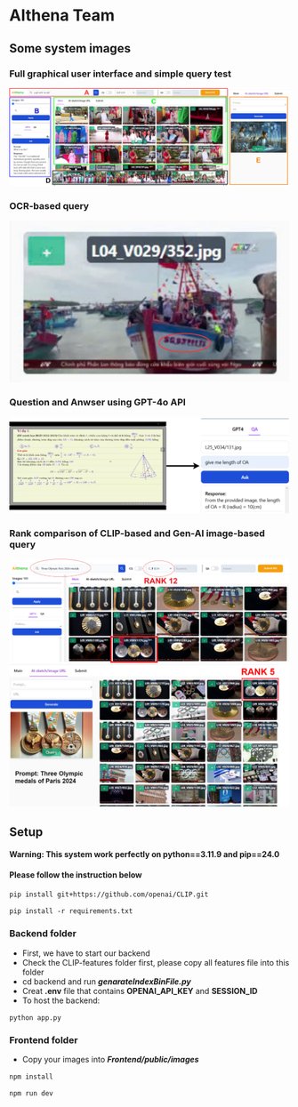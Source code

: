 # AIthena Team
## Some system images

### Full graphical user interface and simple query test
![Graphical User Interface](images/UI.drawio.png)
### OCR-based query
![OCR-based query](images/OCR.jpg)
### Question and Anwser using GPT-4o API
![Question and Anwser](images/QA_Test.png)
### Rank comparison of CLIP-based and Gen-AI image-based query
![Compare 1](images/MedalCLIP.png)
![Compare 2](images/medalgenAI.png)

## Setup
#### Warning: This system work perfectly on python==3.11.9 and pip==24.0
#### Please follow the instruction below

```
pip install git+https://github.com/openai/CLIP.git
```
```
pip install -r requirements.txt
```

### Backend folder
- First, we have to start our backend
- Check the CLIP-features folder first, please copy all features file into this folder 
- cd backend and run **_genarateIndexBinFile.py_**
- Creat **.env** file that contains **OPENAI_API_KEY** and **SESSION_ID**
- To host the backend:

```
python app.py
```

### Frontend folder
- Copy your images into **_Frontend/public/images_** 

```
npm install
```
```
npm run dev
```
